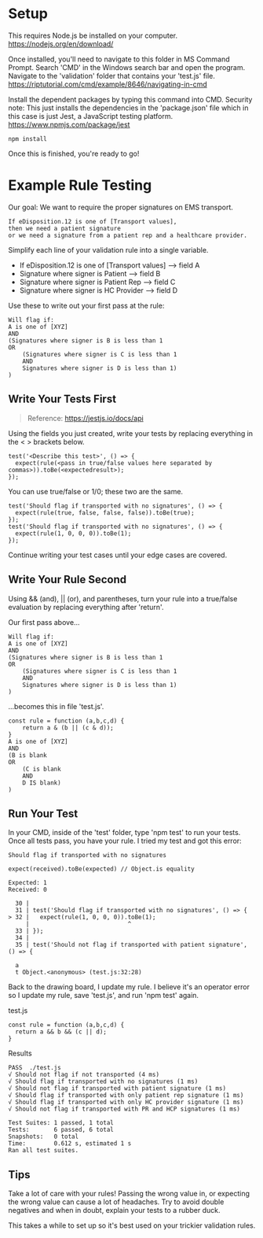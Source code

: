 # Setup

This requires Node.js be installed on your computer.
https://nodejs.org/en/download/

Once installed, you'll need to navigate to this folder in MS Command Prompt. Search 'CMD' in the Windows search bar and open the program. Navigate to the 'validation' folder that contains your 'test.js' file.
https://riptutorial.com/cmd/example/8646/navigating-in-cmd

Install the dependent packages by typing this command into CMD. Security note: This just installs the dependencies in the 'package.json' file which in this case is just Jest, a JavaScript testing platform.
https://www.npmjs.com/package/jest

	npm install

Once this is finished, you're ready to go!

# Example Rule Testing

Our goal: We want to require the proper signatures on EMS transport.
~~~
If eDisposition.12 is one of [Transport values],
then we need a patient signature
or we need a signature from a patient rep and a healthcare provider.
~~~

Simplify each line of your validation rule into a single variable.
- If eDisposition.12 is one of [Transport values] --> field A
- Signature where signer is Patient --> field B
- Signature where signer is Patient Rep --> field C
- Signature where signer is HC Provider --> field D

Use these to write out your first pass at the rule:

	Will flag if:
	A is one of [XYZ]
	AND
	(Signatures where signer is B is less than 1
	OR
	    (Signatures where signer is C is less than 1
	    AND
	    Signatures where signer is D is less than 1)
	)
## Write Your Tests First

> Reference: https://jestjs.io/docs/api

Using the fields you just created, write your tests by replacing everything in the < > brackets below.

	test('<Describe this test>', () => {
	  expect(rule(<pass in true/false values here separated by commas>)).toBe(<expectedresult>);
	});

You can use true/false or 1/0; these two are the same.

    test('Should flag if transported with no signatures', () => {
      expect(rule(true, false, false, false)).toBe(true);
    });
    test('Should flag if transported with no signatures', () => {
      expect(rule(1, 0, 0, 0)).toBe(1);
    });
Continue writing your test cases until your edge cases are covered.

## Write Your Rule Second

Using && (and), || (or), and parentheses, turn your rule into a true/false evaluation by replacing everything after 'return'.

Our first pass above...

	Will flag if:
	A is one of [XYZ]
	AND
	(Signatures where signer is B is less than 1
	OR
	    (Signatures where signer is C is less than 1
	    AND
	    Signatures where signer is D is less than 1)
    )

...becomes this in file 'test.js'.

	const rule = function (a,b,c,d) {
		return a & (b || (c & d));
	}
	A is one of [XYZ]
	AND
	(B is blank
	OR
	    (C is blank
	    AND
	    D IS blank)
	)

## Run Your Test

In your CMD, inside of the 'test' folder, type 'npm test' to run your tests. Once all tests pass, you have your rule. I tried my test and got this error:

	Should flag if transported with no signatures

    expect(received).toBe(expected) // Object.is equality

    Expected: 1
    Received: 0

      30 |
      31 | test('Should flag if transported with no signatures', () => {
    > 32 |   expect(rule(1, 0, 0, 0)).toBe(1);
         |                            ^
      33 | });
      34 |
      35 | test('Should not flag if transported with patient signature', () => {

      a
      t Object.<anonymous> (test.js:32:28)

Back to the drawing board, I update my rule. I believe it's an operator error so I update my rule, save 'test.js', and run 'npm test' again.

test.js

	const rule = function (a,b,c,d) {
	  return a && b && (c || d);
	}

Results

	PASS  ./test.js
	√ Should not flag if not transported (4 ms)
	√ Should flag if transported with no signatures (1 ms)
	√ Should not flag if transported with patient signature (1 ms)
	√ Should flag if transported with only patient rep signature (1 ms)
	√ Should flag if transported with only HC provider signature (1 ms)
	√ Should not flag if transported with PR and HCP signatures (1 ms)

	Test Suites: 1 passed, 1 total
	Tests:       6 passed, 6 total
	Snapshots:   0 total
	Time:        0.612 s, estimated 1 s
	Ran all test suites.

## Tips

Take a lot of care with your rules! Passing the wrong value in, or expecting the wrong value can cause a lot of headaches. Try to avoid double negatives and when in doubt, explain your tests to a rubber duck.

This takes a while to set up so it's best used on your trickier validation rules.

